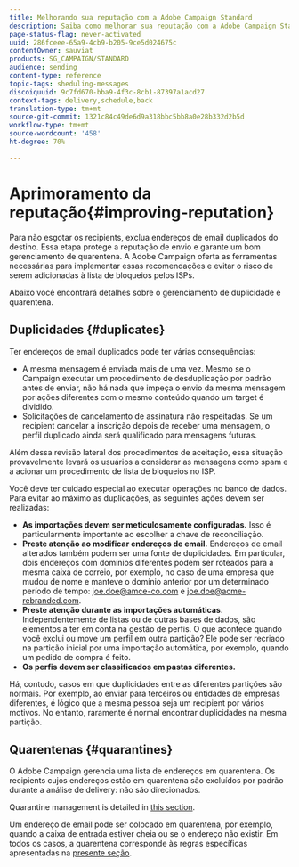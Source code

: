```yaml
---
title: Melhorando sua reputação com a Adobe Campaign Standard
description: Saiba como melhorar sua reputação com a Adobe Campaign Standard, gerenciando endereços de email e quarentenas de duplicados.
page-status-flag: never-activated
uuid: 286fceee-65a9-4cb9-b205-9ce5d024675c
contentOwner: sauviat
products: SG_CAMPAIGN/STANDARD
audience: sending
content-type: reference
topic-tags: sheduling-messages
discoiquuid: 9c7fd670-bba9-4f3c-8cb1-87397a1acd27
context-tags: delivery,schedule,back
translation-type: tm+mt
source-git-commit: 1321c84c49de6d9a318bbc5bb8a0e28b332d2b5d
workflow-type: tm+mt
source-wordcount: '458'
ht-degree: 70%

---
```



# Aprimoramento da reputação{#improving-reputation}

Para não esgotar os recipients, exclua endereços de email duplicados do destino. Essa etapa protege a reputação de envio e garante um bom gerenciamento de quarentena. A Adobe Campaign oferta as ferramentas necessárias para implementar essas recomendações e evitar o risco de serem adicionadas à lista de bloqueios pelos ISPs.

Abaixo você encontrará detalhes sobre o gerenciamento de duplicidade e quarentena.

## Duplicidades {#duplicates}

Ter endereços de email duplicados pode ter várias consequências:
* A mesma mensagem é enviada mais de uma vez. Mesmo se o Campaign executar um procedimento de desduplicação por padrão antes de enviar, não há nada que impeça o envio da mesma mensagem por ações diferentes com o mesmo conteúdo quando um target é dividido.
* Solicitações de cancelamento de assinatura não respeitadas. Se um recipient cancelar a inscrição depois de receber uma mensagem, o perfil duplicado ainda será qualificado para mensagens futuras.

Além dessa revisão lateral dos procedimentos de aceitação, essa situação provavelmente levará os usuários a considerar as mensagens como spam e a acionar um procedimento de  lista de bloqueios no ISP.

Você deve ter cuidado especial ao executar operações no banco de dados. Para evitar ao máximo as duplicações, as seguintes ações devem ser realizadas:
* **As importações devem ser meticulosamente configuradas.** Isso é particularmente importante ao escolher a chave de reconciliação.
* **Preste atenção ao modificar endereços de email.** Endereços de email alterados também podem ser uma fonte de duplicidades. Em particular, dois endereços com domínios diferentes podem ser roteados para a mesma caixa de correio, por exemplo, no caso de uma empresa que mudou de nome e manteve o domínio anterior por um determinado período de tempo: joe.doe@amce-co.com e joe.doe@acme-rebranded.com.
* **Preste atenção durante as importações automáticas.** Independentemente de listas ou de outras bases de dados, são elementos a ter em conta na gestão de perfis. O que acontece quando você exclui ou move um perfil em outra partição? Ele pode ser recriado na partição inicial por uma importação automática, por exemplo, quando um pedido de compra é feito.
* **Os perfis devem ser classificados em pastas diferentes.**

Há, contudo, casos em que duplicidades entre as diferentes partições são normais. Por exemplo, ao enviar para terceiros ou entidades de empresas diferentes, é lógico que a mesma pessoa seja um recipient por vários motivos. No entanto, raramente é normal encontrar duplicidades na mesma partição.

## Quarentenas {#quarantines}

O Adobe Campaign gerencia uma lista de endereços em quarentena. Os recipients cujos endereços estão em quarentena são excluídos por padrão durante a análise de delivery: não são direcionados.

Quarantine management is detailed in [this section](../../sending/using/understanding-quarantine-management.md).

Um endereço de email pode ser colocado em quarentena, por exemplo, quando a caixa de entrada estiver cheia ou se o endereço não existir. Em todos os casos, a quarentena corresponde às regras específicas apresentadas na [presente seção](../../sending/using/understanding-quarantine-management.md#conditions-for-sending-an-address-to-quarantine).
